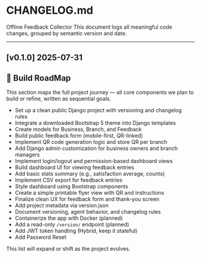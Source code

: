 # CHANGELOG.md

Offline Feedback Collector
This document logs all meaningful code changes, grouped by semantic version and date.

---

## [v0.1.0] 2025-07-31



## 🧭 Build RoadMap

This section maps the full project journey — all core components we plan to build or refine, written as sequential goals.

- Set up a clean public Django project with versioning and changelog rules
- Integrate a downloaded Bootstrap 5 theme into Django templates
- Create models for Business, Branch, and Feedback
- Build public feedback form (mobile-first, QR-linked)
- Implement QR code generation logic and store QR per branch
- Add Django admin customization for business owners and branch managers
- Implement login/logout and permission-based dashboard views
- Build dashboard UI for viewing feedback entries
- Add basic stats summary (e.g., satisfaction average, counts)
- Implement CSV export for feedback entries
- Style dashboard using Bootstrap components
- Create a simple printable flyer view with QR and instructions
- Finalize clean UX for feedback form and thank-you screen
- Add project metadata via version.json
- Document versioning, agent behavior, and changelog rules
- Containerize the app with Docker (planned)
- Add a read-only `/version/` endpoint (planned)
- Add JWT token handling (Hybrid, keep it stateful)
- Add Password Reset

This list will expand or shift as the project evolves.